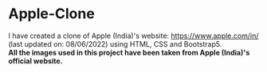 # Apple-Clone
I have created a clone of Apple (India)'s website: https://www.apple.com/in/ (last updated on: 08/06/2022) using HTML, CSS and Bootstrap5. \
**All the images used in this project have been taken from Apple (India)'s official website.**

